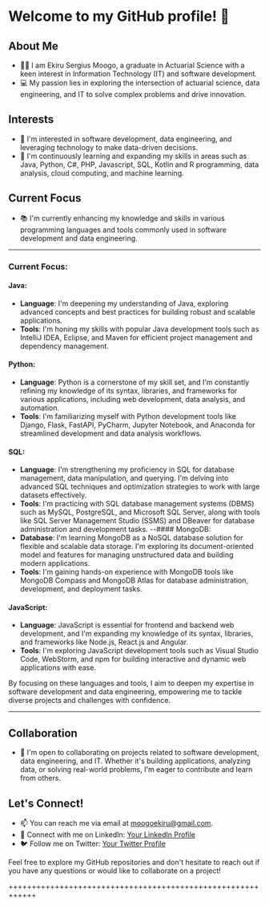 # Welcome to my GitHub profile! 👋
## About Me
- 👨‍💼 I am Ekiru Sergius Moogo, a graduate in Actuarial Science with a keen interest in Information Technology (IT) and software development.
- 💻 My passion lies in exploring the intersection of actuarial science, data engineering, and IT to solve complex problems and drive innovation.

## Interests
- 👀 I'm interested in software development, data engineering, and leveraging technology to make data-driven decisions.
- 🌱 I'm continuously learning and expanding my skills in areas such as Java, Python, C#, PHP, Javascript, SQL, Kotlin and R programming, data analysis, cloud computing, and machine learning.

## Current Focus
- 📚 I'm currently enhancing my knowledge and skills in various programming languages and tools commonly used in software development and data engineering.
__________________________________________________________________________________________________________________________________________________________________________________________________
### Current Focus:

#### Java:
- **Language**: I'm deepening my understanding of Java, exploring advanced concepts and best practices for building robust and scalable applications.
- **Tools**: I'm honing my skills with popular Java development tools such as IntelliJ IDEA, Eclipse, and Maven for efficient project management and dependency management.

#### Python:
- **Language**: Python is a cornerstone of my skill set, and I'm constantly refining my knowledge of its syntax, libraries, and frameworks for various applications, including web development, data analysis, and automation.
- **Tools**: I'm familiarizing myself with Python development tools like Django, Flask, FastAPI, PyCharm, Jupyter Notebook, and Anaconda for streamlined development and data analysis workflows.

#### SQL:
- **Language**: I'm strengthening my proficiency in SQL for database management, data manipulation, and querying. I'm delving into advanced SQL techniques and optimization strategies to work with large datasets effectively.
- **Tools**: I'm practicing with SQL database management systems (DBMS) such as MySQL, PostgreSQL, and Microsoft SQL Server, along with tools like SQL Server Management Studio (SSMS) and DBeaver for database administration and development tasks.
       --#### MongoDB:
- **Database**: I'm learning MongoDB as a NoSQL database solution for flexible and scalable data storage. I'm exploring its document-oriented model and features for managing unstructured data and building modern applications.
- **Tools**: I'm gaining hands-on experience with MongoDB tools like MongoDB Compass and MongoDB Atlas for database administration, development, and deployment tasks.

#### JavaScript:
- **Language**: JavaScript is essential for frontend and backend web development, and I'm expanding my knowledge of its syntax, libraries, and frameworks like Node.js, React.js and Angular.
- **Tools**: I'm exploring JavaScript development tools such as Visual Studio Code, WebStorm, and npm for building interactive and dynamic web applications with ease.

By focusing on these languages and tools, I aim to deepen my expertise in software development and data engineering, empowering me to tackle diverse projects and challenges with confidence.
______________________________________________________________________________________________________________________________________________________________________________________________________________________________

## Collaboration
- 💞️ I'm open to collaborating on projects related to software development, data engineering, and IT. Whether it's building applications, analyzing data, or solving real-world problems, I'm eager to contribute and learn from others.

## Let's Connect!
- 📫 You can reach me via email at [moogoekiru@gmail.com](mailto:moogoekiru@gmail.com).
- 🔗 Connect with me on LinkedIn: [Your LinkedIn Profile](https://www.linkedin.com/in/sergiusmoogo)
- 🐦 Follow me on Twitter: [Your Twitter Profile](https://twitter.com/your-twitter-profile)

Feel free to explore my GitHub repositories and don't hesitate to reach out if you have any questions or would like to collaborate on a project!




<!---
👋 Hi, I’m @sergiusmoogo
- 👀 I’m interested in software development, Data engineering and Information Technology.
- 🌱 I’m currently learning ...
- 💞️ I’m looking to collaborate on ...
- 📫 How to reach me ...
--->

<!---
sergiusmoogo/sergiusmoogo is a ✨ special ✨ repository because its `README.md` (this file) appears on your GitHub profile.
You can click the Preview link to take a look at your changes.
--->
++++++++++++++++++++++++++++++++++++++++++++++++++++++++++++
